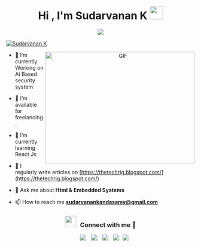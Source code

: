 
<h1 align="center"><b>Hi , I'm Sudarvanan K </b><img src="https://media.giphy.com/media/hvRJCLFzcasrR4ia7z/giphy.gif" width="35"></h1>

<p align="center">
  <a href="https://github.com/DenverCoder1/readme-typing-svg"><img src="https://readme-typing-svg.herokuapp.com?font=Time+New+Roman&color=green&size=25&center=true&vCenter=true&width=600&height=100&lines=Welcome+to+my+GitHub;Self-taught+Front-End+Developer,;Electronics+And+Communication+Engineering+Student,;React+Newbie,;Active+Learner/Researcher,;Love+to+learn+new+stuffs..<3"></a>
</p>

<p align="left"> <a href="https://twitter.com/sudarvanan_k/" target="blank"><img src="https://img.shields.io/twitter/follow/sudarvanan_k?logo=twitter&style=for-the-badge" alt="Sudarvanan K" /></a> </p>

<a target="_blank" align="center">
  <img align="right" top="500" height="300" width="400" alt="GIF" src="https://media.giphy.com/media/SWoSkN6DxTszqIKEqv/giphy.gif">
</a>

- 🌱 I’m currently Working on Ai Based security system

- 🤝 I’m available for freelancing.

- 🌱 I’m currently learning React Js

- 📝 I regularly write articles on [https://thetechrig.blogspot.com/](https://thetechrig.blogspot.com/)

- 💬 Ask me about **Html & Embedded Systems**

- 📫 How to reach me **sudarvanankandasamy@gmail.com**

<!-- 📄 Know about my experiences <a href="" target="blank">Resume</a>
<br/>-->
<h3 align="center" > <img src="https://media.giphy.com/media/iY8CRBdQXODJSCERIr/giphy.gif" width="30" height="30" style="margin-right: 10px;">Connect with me 🤝 </h3>

<p align="center">

 <div align="center"  class="icons-social" style="margin-left: 10px;">
        <a style="margin-left: 10px;"  target="_blank" href="https://www.linkedin.com/in/sudarvanan-k/">
			<img src="https://img.icons8.com/doodle/40/000000/linkedin--v2.png"></a>
        <a style="margin-left: 10px;" target="_blank" href="https://github.com/sudarvanank">
		<img src="https://img.icons8.com/doodle/40/000000/github--v1.png"></a>
        <a style="margin-left: 10px;" target="_blank" href="https://www.instagram.com/its._.sudar/">
			<img src="https://img.icons8.com/doodle/40/000000/instagram-new--v2.png"></a>
		<a style="margin-left: 10px;" target="_blank" href="https://twitter.com/sudarvanan_k/">
			<img src="https://img.icons8.com/doodle/1x/twitter-squared--v2.png" ></a>
		<a style="margin-left: 5px;" target="_blank" href="https://github.com/sudarvanank">
					<img src="https://img.icons8.com/plasticine/0.5x/resume.png" ></a>
      </div>

</p>

